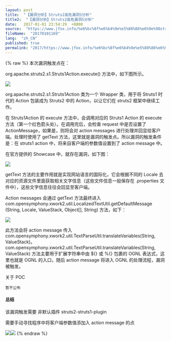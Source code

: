 ```yaml
---
layout: post
title:  "【漏洞分析】Struts2高危漏洞S分析"
title2:  "【漏洞分析】Struts2高危漏洞S分析"
date:   2017-01-01 23:54:29  +0800
source:  "https://www.jfox.info/%e6%bc%8f%e6%b4%9e%e5%88%86%e6%9e%90struts2%e9%ab%98%e5%8d%b1%e6%bc%8f%e6%b4%9es%e5%88%86%e6%9e%90.html"
fileName:  "20170101169"
lang:  "zh_CN"
published: true
permalink: "2017/https://www.jfox.info/%e6%bc%8f%e6%b4%9e%e5%88%86%e6%9e%90struts2%e9%ab%98%e5%8d%b1%e6%bc%8f%e6%b4%9es%e5%88%86%e6%9e%90.html"
---
```

{% raw %}
本次漏洞触发点在：

org.apache.struts2.s1.Struts1Action.execute() 方法中，如下图所示。

![](/wp-content/uploads/2017/07/1499444725.png)

org.apache.struts2.s1.Struts1Action 类为一个 Wrapper 类，用于将 Struts1 时代的 Action 包装成为 Struts2 中的 Action，以让它们在 struts2 框架中继续工作。

在 Struts1Action 的 execute 方法中，会调用对应的 Struts1 Action 的 execute 方法（第一个红色箭头处）。在调用完后，会检查 request 中是否设置了 ActionMessage，如果是，则将会对 action messages 进行处理并回显给客户端。处理时使用了 getText 方法，这里就是漏洞的触发点。所以漏洞的触发条件是：在 struts1 action 中，将来自客户端的参数值设置到了 action message 中。

在官方提供的 Showcase 中，就存在漏洞，如下图：

![](/wp-content/uploads/2017/07/1499444726.png)

getText 方法的主要作用就是实现网站语言的国际化，它会根据不同的 Locale 去对应的资源文件里面获取相关文字信息（这些文件信息一般保存在 .properties 文件中），这些文字信息往往会回显至客户端。

 Action messages 会通过 getText 方法最终进入 com.opensymphony.xwork2.util.LocalizedTextUtil.getDefaultMessage (String, Locale, ValueStack, Object[], String) 方法，如下： 

![](/wp-content/uploads/2017/07/1499444727.png)

此方法会将 action message 传入 com.opensymphony.xwork2.util.TextParseUtil.translateVariables(String, ValueStack)。com.opensymphony.xwork2.util.TextParseUtil.translateVariables(String, ValueStack) 方法主要用于扩展字符串中由 ${} 或 %{} 包裹的 OGNL 表达式，这里也就是 OGNL 的入口，随后 action message 将进入 OGNL 的处理流程，漏洞被触发。

关于 POC

    暂不公布

#### 总结

 该漏洞触发需要 非默认插件 struts2-struts1-plugin

需要手动寻找程序中将客户端参数值添加入 action message 的点

![](/wp-content/uploads/2017/07/14994447271.png)![](/wp-content/uploads/2017/07/1499444728.png)
{% endraw %}
